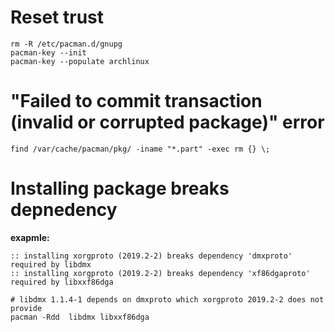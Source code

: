 # Reset trust

    rm -R /etc/pacman.d/gnupg
    pacman-key --init
    pacman-key --populate archlinux

# "Failed to commit transaction (invalid or corrupted package)" error

    find /var/cache/pacman/pkg/ -iname "*.part" -exec rm {} \;


# Installing package breaks depnedency

**exapmle:**

    :: installing xorgproto (2019.2-2) breaks dependency 'dmxproto' required by libdmx
    :: installing xorgproto (2019.2-2) breaks dependency 'xf86dgaproto' required by libxxf86dga

    # libdmx 1.1.4-1 depends on dmxproto which xorgproto 2019.2-2 does not provide
    pacman -Rdd  libdmx libxxf86dga

